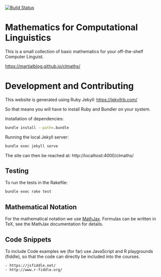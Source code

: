 [![Build Status](https://travis-ci.org/martialblog/clmaths.svg?branch=master)](https://travis-ci.org/martialblog/clmaths)

# Mathematics for Computational Linguistics

This is a small collection of basic mathematics for your off-the-shelf Computer Linguist.

https://martialblog.github.io/clmaths/

# Development and Contributing

This website is generated using Ruby Jekyll: https://jekyllrb.com/

So that means you will have to install Ruby and Bundler on your system.

Installation of dependencies:

```bash
bundle install --path=.bundle
```

Running the local Jekyll server:

```bash
bundle exec jekyll serve
```

The site can then be reached at: http://localhost:4000/clmaths/

## Testing

To run the tests in the Rakefile:

```bash
bundle exec rake test
```

## Mathematical Notation

For the mathematical notation we use [MathJax](https://www.mathjax.org/). Formulas can be written in TeX, see the MathJax documentation for details.

## Code Snippets

To include Code examples we (for far) use JavaScript and R playgrounds (fiddle), so that the code can directly be included into the courses.

    - https://jsfiddle.net/
    - http://www.r-fiddle.org/
